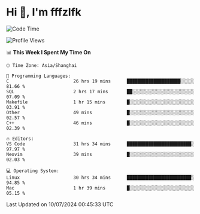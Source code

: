 # Hi 👋, I'm fffzlfk

<!--START_SECTION:waka-->
![Code Time](http://img.shields.io/badge/Code%20Time-753%20hrs%2047%20mins-blue)

![Profile Views](http://img.shields.io/badge/Profile%20Views-0-blue)

📊 **This Week I Spent My Time On** 

```text
🕑︎ Time Zone: Asia/Shanghai

💬 Programming Languages: 
C                        26 hrs 19 mins      ████████████████████░░░░░   81.66 % 
SQL                      2 hrs 17 mins       ██░░░░░░░░░░░░░░░░░░░░░░░   07.09 % 
Makefile                 1 hr 15 mins        █░░░░░░░░░░░░░░░░░░░░░░░░   03.91 % 
Other                    49 mins             █░░░░░░░░░░░░░░░░░░░░░░░░   02.57 % 
C++                      46 mins             █░░░░░░░░░░░░░░░░░░░░░░░░   02.39 % 

🔥 Editors: 
VS Code                  31 hrs 34 mins      ████████████████████████░   97.97 % 
Neovim                   39 mins             █░░░░░░░░░░░░░░░░░░░░░░░░   02.03 % 

💻 Operating System: 
Linux                    30 hrs 34 mins      ████████████████████████░   94.85 % 
Mac                      1 hr 39 mins        █░░░░░░░░░░░░░░░░░░░░░░░░   05.15 % 
```


 Last Updated on 10/07/2024 00:45:33 UTC
<!--END_SECTION:waka-->

